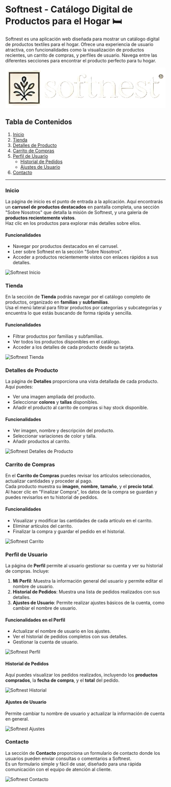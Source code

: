 # Softnest - Catálogo Digital de Productos para el Hogar 🛏️

Softnest es una aplicación web diseñada para mostrar un catálogo digital de productos textiles para el hogar. Ofrece una experiencia de usuario atractiva, con funcionalidades como la visualización de productos recientes, un carrito de compras, y perfiles de usuario. Navega entre las diferentes secciones para encontrar el producto perfecto para tu hogar.

![Softnest Home Page](./assets/img/logo.png)

## Tabla de Contenidos
1. [Inicio](#inicio)
2. [Tienda](#tienda)
3. [Detalles de Producto](#detalles-de-producto)
4. [Carrito de Compras](#carrito-de-compras)
5. [Perfil de Usuario](#perfil-de-usuario)
   - [Historial de Pedidos](#historial-de-pedidos)
   - [Ajustes de Usuario](#ajustes-de-usuario)
6. [Contacto](#contacto)

---

### Inicio
La página de inicio es el punto de entrada a la aplicación. Aquí encontrarás un **carrusel de productos destacados** en pantalla completa, una sección "Sobre Nosotros" que detalla la misión de Softnest, y una galería de **productos recientemente vistos**.  
Haz clic en los productos para explorar más detalles sobre ellos.

#### Funcionalidades
- Navegar por productos destacados en el carrusel.
- Leer sobre Softnest en la sección "Sobre Nosotros".
- Acceder a productos recientemente vistos con enlaces rápidos a sus detalles.

![Softnest Inicio](./assets/img-readme/home.png)

### Tienda
En la sección de **Tienda** podrás navegar por el catálogo completo de productos, organizado en **familias** y **subfamilias**.  
Usa el menú lateral para filtrar productos por categorías y subcategorías y encuentra lo que estás buscando de forma rápida y sencilla.

#### Funcionalidades
- Filtrar productos por familias y subfamilias.
- Ver todos los productos disponibles en el catálogo.
- Acceder a los detalles de cada producto desde su tarjeta.

![Softnest Tienda](./assets/img-readme/shop.png)

### Detalles de Producto
La página de **Detalles** proporciona una vista detallada de cada producto. Aquí puedes:
- Ver una imagen ampliada del producto.
- Seleccionar **colores** y **tallas** disponibles.
- Añadir el producto al carrito de compras si hay stock disponible.

#### Funcionalidades
- Ver imagen, nombre y descripción del producto.
- Seleccionar variaciones de color y talla.
- Añadir productos al carrito.

![Softnest Detalles de Producto](./assets/img-readme/details.png)

### Carrito de Compras
En el **Carrito de Compras** puedes revisar los artículos seleccionados, actualizar cantidades y proceder al pago.  
Cada producto muestra su **imagen**, **nombre**, **tamaño**, y el **precio total**.  
Al hacer clic en "Finalizar Compra", los datos de la compra se guardan y puedes revisarlos en tu historial de pedidos.

#### Funcionalidades
- Visualizar y modificar las cantidades de cada artículo en el carrito.
- Eliminar artículos del carrito.
- Finalizar la compra y guardar el pedido en el historial.

![Softnest Carrito](./assets/img-readme/carrito.png)

### Perfil de Usuario
La página de **Perfil** permite al usuario gestionar su cuenta y ver su historial de compras. Incluye:
1. **Mi Perfil**: Muestra la información general del usuario y permite editar el nombre de usuario.
2. **Historial de Pedidos**: Muestra una lista de pedidos realizados con sus detalles.
3. **Ajustes de Usuario**: Permite realizar ajustes básicos de la cuenta, como cambiar el nombre de usuario.

#### Funcionalidades en el Perfil
- Actualizar el nombre de usuario en los ajustes.
- Ver el historial de pedidos completos con sus detalles.
- Gestionar la cuenta de usuario.

![Softnest Perfil](./assets/img-readme/perfil.png)

#### Historial de Pedidos
Aquí puedes visualizar los pedidos realizados, incluyendo los **productos comprados**, la **fecha de compra**, y el **total** del pedido.

![Softnest Historial](./assets/img-readme/historial.png)

#### Ajustes de Usuario
Permite cambiar tu nombre de usuario y actualizar la información de cuenta en general.

![Softnest Ajustes](./assets/img-readme/ajustes.png)

### Contacto
La sección de **Contacto** proporciona un formulario de contacto donde los usuarios pueden enviar consultas o comentarios a Softnest.  
Es un formulario simple y fácil de usar, diseñado para una rápida comunicación con el equipo de atención al cliente.

![Softnest Contacto](./assets/img-readme/contacto.png)
